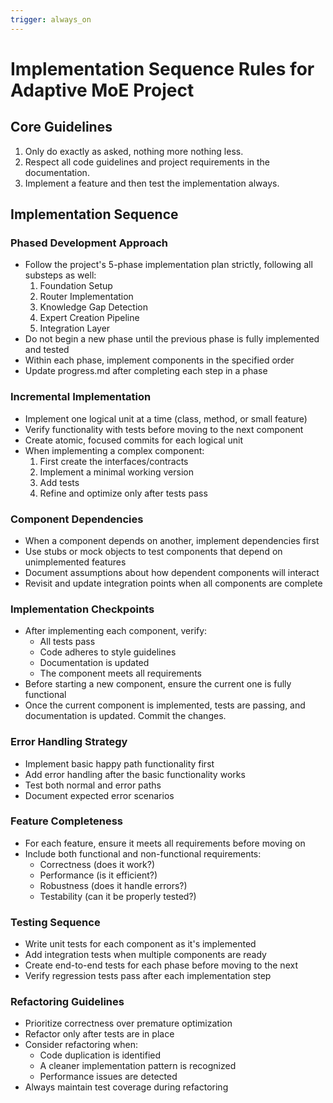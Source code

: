 ```yaml
---
trigger: always_on
---
```


# Implementation Sequence Rules for Adaptive MoE Project

## Core Guidelines
1. Only do exactly as asked, nothing more nothing less.
2. Respect all code guidelines and project requirements in the documentation.
3. Implement a feature and then test the implementation always.

## Implementation Sequence

### Phased Development Approach
- Follow the project's 5-phase implementation plan strictly, following all substeps as well:
  1. Foundation Setup
  2. Router Implementation
  3. Knowledge Gap Detection
  4. Expert Creation Pipeline
  5. Integration Layer
- Do not begin a new phase until the previous phase is fully implemented and tested
- Within each phase, implement components in the specified order
- Update progress.md after completing each step in a phase

### Incremental Implementation
- Implement one logical unit at a time (class, method, or small feature)
- Verify functionality with tests before moving to the next component
- Create atomic, focused commits for each logical unit
- When implementing a complex component:
  1. First create the interfaces/contracts
  2. Implement a minimal working version
  3. Add tests
  4. Refine and optimize only after tests pass

### Component Dependencies
- When a component depends on another, implement dependencies first
- Use stubs or mock objects to test components that depend on unimplemented features
- Document assumptions about how dependent components will interact
- Revisit and update integration points when all components are complete

### Implementation Checkpoints
- After implementing each component, verify:
  - All tests pass
  - Code adheres to style guidelines
  - Documentation is updated
  - The component meets all requirements
- Before starting a new component, ensure the current one is fully functional
- Once the current component is implemented, tests are passing, and documentation is updated. Commit the changes.

### Error Handling Strategy
- Implement basic happy path functionality first
- Add error handling after the basic functionality works
- Test both normal and error paths
- Document expected error scenarios

### Feature Completeness
- For each feature, ensure it meets all requirements before moving on
- Include both functional and non-functional requirements:
  - Correctness (does it work?)
  - Performance (is it efficient?)
  - Robustness (does it handle errors?)
  - Testability (can it be properly tested?)

### Testing Sequence
- Write unit tests for each component as it's implemented
- Add integration tests when multiple components are ready
- Create end-to-end tests for each phase before moving to the next
- Verify regression tests pass after each implementation step

### Refactoring Guidelines
- Prioritize correctness over premature optimization
- Refactor only after tests are in place
- Consider refactoring when:
  - Code duplication is identified
  - A cleaner implementation pattern is recognized
  - Performance issues are detected
- Always maintain test coverage during refactoring
